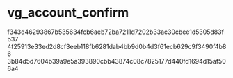 # vg_account_confirm

f343d46293867b535634fcb6aeb72ba7211d7202b33ac30cbee1d5305d83fb37
4f25913e33ed2d8cf3eeb118fb6281dab4bb9d0b4d3f61ecb629c9f3490f4b86
3b84d5d7604b39a9e5a393890cbb43874c08c7825177d440fd1694d15af506a4
